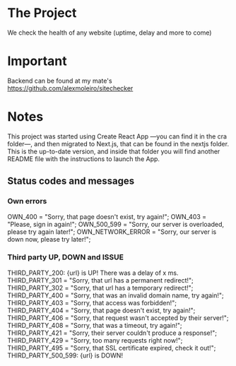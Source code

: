 # The Project
We check the health of any website (uptime, delay and more to come)

# Important

Backend can be found at my mate's https://github.com/alexmoleiro/sitechecker

# Notes
This project was started using Create React App —you can find it in the cra folder—, and then migrated to Next.js, that can be found in the nextjs folder. This is the up-to-date version, and inside that folder you will find another README file with the instructions to launch the App.

## Status codes and messages
### Own errors

OWN_400 = "Sorry, that page doesn't exist, try again!";
OWN_403 = "Please, sign in again!";
OWN_500_599 = "Sorry, our server is overloaded, please try again later!";
OWN_NETWORK_ERROR = "Sorry, our server is down now, please try later!";

### Third party UP, DOWN and ISSUE
THIRD_PARTY_200: {url} is UP! There was a delay of x ms.\
THIRD_PARTY_301 = "Sorry, that url has a permanent redirect!";
THIRD_PARTY_302 = "Sorry, that url has a temporary redirect!";
THIRD_PARTY_400 = "Sorry, that was an invalid domain name, try again!";
THIRD_PARTY_403 = "Sorry, that access was forbidden!";
THIRD_PARTY_404 = "Sorry, that page doesn't exist, try again!";
THIRD_PARTY_406 = "Sorry, that request wasn't accepted by their server!";
THIRD_PARTY_408 = "Sorry, that was a timeout, try again!";
THIRD_PARTY_421 = "Sorry, their server couldn't produce a response!";
THIRD_PARTY_429 = "Sorry, too many requests right now!";
THIRD_PARTY_495 = "Sorry, that SSL certificate expired, check it out!";
THIRD_PARTY_500_599: {url} is DOWN!